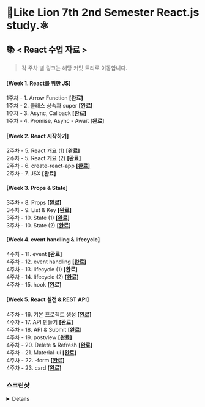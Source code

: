 # 🦁Like Lion 7th 2nd Semester React.js study.⚛

## 📚 < React 수업 자료 >

> 각 주차 별 링크는 해당 커밋 트리로 이동합니다.

#### [Week 1. React를 위한 JS]<br/>

1주차 - 1. Arrow Function **[완료]**<br/>
1주차 - 2. 클래스 상속과 super **[완료]**<br/>
1주차 - 3. Async, Callback **[완료]**<br/>
1주차 - 4. Promise, Async - Await **[완료]**<br/>

#### [Week 2. React 시작하기]<br/>

2주차 - 5. React 개요 (1) **[완료]**<br/>
2주차 - 5. React 개요 (2) **[완료]**<br/>
2주차 - 6. create-react-app [**[완료]**](https://github.com/CaesiumY/Like-Lion-7th-React/tree/9b77a8cf46fd64ef38252a9b2f92fe1f8ad36e6a) <br/>
2주차 - 7. JSX **[완료]** <br/>

#### [Week 3. Props & State]<br/>

3주차 - 8. Props [**[완료]**](https://github.com/CaesiumY/Like-Lion-7th-React/tree/31798a5388f67b0c8fbeb7877545269f25c34dbc)<br/>
3주차 - 9. List & Key [**[완료]**](https://github.com/CaesiumY/Like-Lion-7th-React/tree/4650b1aa2ab337ae4e63404c5b9d40fc7149b19d)<br/>
3주차 - 10. State (1) [**[완료]**](https://github.com/CaesiumY/Like-Lion-7th-React/tree/026ad605dc9ff8c52f13f104fd76ee5fd8eb7662) <br/>
3주차 - 10. State (2) [**[완료]**](https://github.com/CaesiumY/Like-Lion-7th-React/tree/24e1c27775433cd163c1d4561b65f29d6ece2e3d) <br/>

#### [Week 4. event handling & lifecycle]<br/>

4주차 - 11. event **[완료]**<br/>
4주차 - 12. event handling [**[완료]**](https://github.com/CaesiumY/Like-Lion-7th-React/tree/3d1be18a53fb8b5e08801dd27d7f8b6245114167)<br/>
4주차 - 13. lifecycle (1) **[완료]**<br/>
4주차 - 14. lifecycle (2) [**[완료]**](https://github.com/CaesiumY/Like-Lion-7th-React/tree/896851c9018742129098ced474cc2ea222ad41dd)<br/>
4주차 - 15. hook **[완료]**<br/>

#### [Week 5. React 실전 & REST API]<br/>

4주차 - 16. 기본 프로젝트 생성 [**[완료]**](https://github.com/CaesiumY/Like-Lion-7th-React/tree/e1d5803f3f1626020ddeba1fa420690990978ef8)<br/>
4주차 - 17. API 만들기 [**[완료]**](https://github.com/CaesiumY/Like-Lion-7th-React/tree/7cd7d6f2239dddb4ca84d09d0ca3cb3104d8b619)<br/>
4주차 - 18. API & Submit [**[완료]**](https://github.com/CaesiumY/Like-Lion-7th-React/tree/98bb4e360f57d968ecc15b3b5318642b7b23e5f8)<br/>
4주차 - 19. postview [**[완료]**](https://github.com/CaesiumY/Like-Lion-7th-React/tree/89636a119047c77b95e441005aa412708d3a3411)<br/>
4주차 - 20. Delete & Refresh [**[완료]**](https://github.com/CaesiumY/Like-Lion-7th-React/tree/a3918ca14425429a4b2e7fe0645d0bc9b8af44d2)<br/>
4주차 - 21. Material-ui [**[완료]**](https://github.com/CaesiumY/Like-Lion-7th-React/tree/8aa67ba23225000b659766c9e60281b88bb9b03c)<br/>
4주차 - 22. -form [**[완료]**](https://github.com/CaesiumY/Like-Lion-7th-React/tree/06a5039cb61a22229be657b0d476d6dd7d30166f)<br/>
4주차 - 23. card [**[완료]**](https://github.com/CaesiumY/Like-Lion-7th-React/tree/9eaed3cb45d9878840c6ee0d9b86fc56acf17d7d)<br/>

### 스크린샷

<details>
    <img width=600 src="./screenshots/localhost_3000_.png" />
</details>